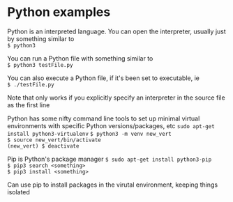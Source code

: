 # Python examples
Python is an interpreted language.
You can open the interpreter, usually just by something similar to  
`$ python3`

You can run a Python file with something similar to  
`$ python3 testFile.py`

You can also execute a Python file, if it's been set to executable, ie  
`$ ./testFile.py`

Note that only works if you explicitly specify an interpreter in the source file as the first line


Python has some nifty command line tools to set up minimal virtual environments with specific Python versions/packages, etc
`sudo apt-get install python3-virtualenv`
`$ python3 -m venv new_vert`  
`$ source new_vert/bin/activate`  
`(new_vert) $ deactivate`


Pip is Python's package manager
`$ sudo apt-get install python3-pip`  
`$ pip3 search <something>`  
`$ pip3 install <something>`

Can use pip to install packages in the virutal environment, keeping things isolated